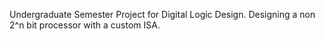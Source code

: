 Undergraduate Semester Project for Digital Logic Design. Designing a non 2^n bit processor with a custom ISA. 
